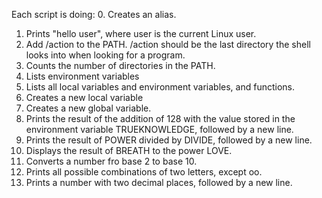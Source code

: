 Each script is doing:
0. Creates an alias.
1. Prints "hello user", where user is the current Linux user.
2. Add /action to the PATH. /action should be the last directory the shell looks into when looking for a program.
3. Counts the number of directories in the PATH.
4. Lists environment variables
5. Lists all local variables and environment variables, and functions.
6. Creates a new local variable
7. Creates a new global variable.
8. Prints the result of the addition of 128 with the value stored in the environment variable TRUEKNOWLEDGE, followed by a new line.
9. Prints the result of POWER divided by DIVIDE, followed by a new line.
10. Displays the result of BREATH to the power LOVE.
11. Converts a number fro base 2 to base 10.
12. Prints all possible combinations of two letters, except oo.
13. Prints a number with two decimal places, followed by a new line.
